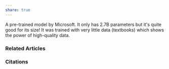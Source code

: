 ```yaml
---
share: true
---
```


A pre-trained model by Microsoft. It only has 2.7B parameters but it's quite good for its size! It was trained with very little data (textbooks) which shows the power of high-quality data.

### Related Articles

### Citations
